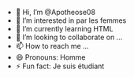 - 👋 Hi, I’m @Apotheose08
- 👀 I’m interested in par les femmes
- 🌱 I’m currently learning HTML
- 💞️ I’m looking to collaborate on ...
- 📫 How to reach me ...
- 😄 Pronouns: Homme
- ⚡ Fun fact: Je suis étudiant


